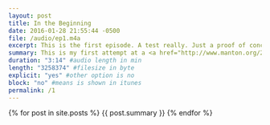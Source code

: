 ```yaml
---
layout: post
title: In the Beginning
date: 2016-01-28 21:55:44 -0500
file: /audio/ep1.m4a
excerpt: This is the first episode. A test really. Just a proof of concept to see if this thing could be possible.
summary: This is my first attempt at a <a href="http://www.manton.org/2016/01/new-podcast-timetable.html">microcast</a>--a mini podcast--hosted completely on Github using a Jekyll generated static blog. 
duration: "3:14" #audio length in min
length: "3258374" #filesize in byte
explicit: "yes" #other option is no
block: "no" #means is shown in itunes
permalink: /1
---
```

{% for post in site.posts %}
{{ post.summary }}
{% endfor %}